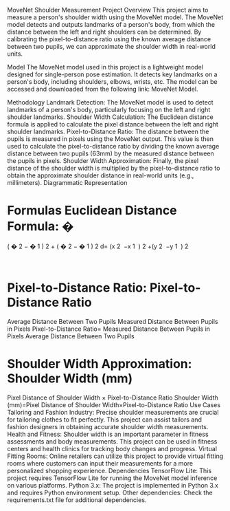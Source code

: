 MoveNet Shoulder Measurement Project
Overview
This project aims to measure a person's shoulder width using the MoveNet model. The MoveNet model detects and outputs landmarks of a person's body, from which the distance between the left and right shoulders can be determined. By calibrating the pixel-to-distance ratio using the known average distance between two pupils, we can approximate the shoulder width in real-world units.

Model
The MoveNet model used in this project is a lightweight model designed for single-person pose estimation. It detects key landmarks on a person's body, including shoulders, elbows, wrists, etc. The model can be accessed and downloaded from the following link: MoveNet Model.

Methodology
Landmark Detection: The MoveNet model is used to detect landmarks of a person's body, particularly focusing on the left and right shoulder landmarks.
Shoulder Width Calculation: The Euclidean distance formula is applied to calculate the pixel distance between the left and right shoulder landmarks.
Pixel-to-Distance Ratio: The distance between the pupils is measured in pixels using the MoveNet output. This value is then used to calculate the pixel-to-distance ratio by dividing the known average distance between two pupils (63mm) by the measured distance between the pupils in pixels.
Shoulder Width Approximation: Finally, the pixel distance of the shoulder width is multiplied by the pixel-to-distance ratio to obtain the approximate shoulder distance in real-world units (e.g., millimeters).
Diagrammatic Representation

Formulas
Euclidean Distance Formula: 
�
=
(
�
2
−
�
1
)
2
+
(
�
2
−
�
1
)
2
d= 
(x 
2
​
 −x 
1
​
 ) 
2
 +(y 
2
​
 −y 
1
​
 ) 
2
 
​
 
Pixel-to-Distance Ratio: 
Pixel-to-Distance Ratio
=
Average Distance Between Two Pupils
Measured Distance Between Pupils in Pixels
Pixel-to-Distance Ratio= 
Measured Distance Between Pupils in Pixels
Average Distance Between Two Pupils
​
 
Shoulder Width Approximation: 
Shoulder Width (mm)
=
Pixel Distance of Shoulder Width
×
Pixel-to-Distance Ratio
Shoulder Width (mm)=Pixel Distance of Shoulder Width×Pixel-to-Distance Ratio
Use Cases
Tailoring and Fashion Industry: Precise shoulder measurements are crucial for tailoring clothes to fit perfectly. This project can assist tailors and fashion designers in obtaining accurate shoulder width measurements.
Health and Fitness: Shoulder width is an important parameter in fitness assessments and body measurements. This project can be used in fitness centers and health clinics for tracking body changes and progress.
Virtual Fitting Rooms: Online retailers can utilize this project to provide virtual fitting rooms where customers can input their measurements for a more personalized shopping experience.
Dependencies
TensorFlow Lite: This project requires TensorFlow Lite for running the MoveNet model inference on various platforms.
Python 3.x: The project is implemented in Python 3.x and requires Python environment setup.
Other dependencies: Check the requirements.txt file for additional dependencies.
